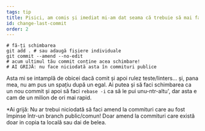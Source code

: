 ```yaml
---
tags: tip
title: Pisici, am comis și imediat mi-am dat seama că trebuie să mai fac o schimbare mică!
id: change-last-commit
order: 2
---
```


```git
# fă-ți schimbarea
git add . # sau adaugă fișiere individuale
git commit --amend --no-edit
# acum ultimul tău commit conține acea schimbare!
# AI GRIJĂ: nu face niciodată asta în commituri publice
```

Asta mi se intamplă de obicei dacă comit și apoi rulez teste/linters... și, pana mea, nu am pus un spațiu după un egal. Ai putea și să faci schimbarea ca un nou commit și apoi să faci `rebase -i` ca să le pui unu-ntr-altu', dar asta e cam de un milion de ori mai rapid.

*Ai grijă: Nu ar trebui niciodată să faci amend la commituri care au fost împinse într-un branch public/comun! Doar amend la commituri care există doar in copia ta locală sau dai de belea.
